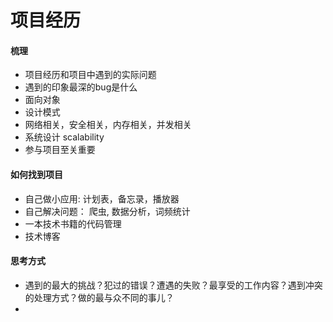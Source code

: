 # 项目经历
#### 梳理
* 项目经历和项目中遇到的实际问题
* 遇到的印象最深的bug是什么
* 面向对象
* 设计模式
* 网络相关，安全相关，内存相关，并发相关
* 系统设计 scalability
* 参与项目至关重要

#### 如何找到项目
* 自己做小应用: 计划表，备忘录，播放器
* 自己解决问题： 爬虫, 数据分析，词频统计
* 一本技术书籍的代码管理
* 技术博客

#### 思考方式
* 遇到的最大的挑战？犯过的错误？遭遇的失败？最享受的工作内容？遇到冲突的处理方式？做的最与众不同的事儿？
* 